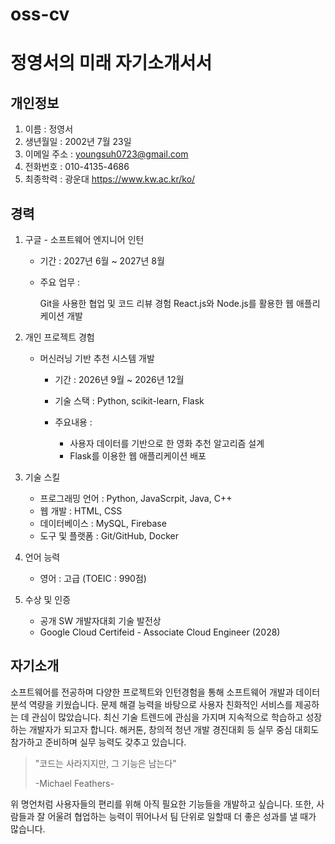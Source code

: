 # oss-cv

# 정영서의 미래 자기소개서서

## 개인정보
1. 이름 : 정영서
2. 생년월일 : 2002년 7월 23일
2. 이메일 주소 : youngsuh0723@gmail.com 
2. 전화번호 : 010-4135-4686
3. 최종학력 : 광운대 <https://www.kw.ac.kr/ko/>


## 경력
1. 구글 - 소프트웨어 엔지니어 인턴 


    * 기간 : 2027년 6월 ~ 2027년 8월
    * 주요 업무 :

        Git을 사용한 협업 및 코드 리뷰 경험
        React.js와 Node.js를 활용한 웹 애플리케이션 개발


2. 개인 프로젝트 경험

    * 머신러닝 기반 추천 시스템 개발

        * 기간 : 2026년 9월 ~ 2026년 12월
        * 기술 스택 : Python, scikit-learn, Flask
        * 주요내용 :
             
            * 사용자 데이터를 기반으로 한 영화 추천 알고리즘 설계
            * Flask를 이용한 웹 애플리케이션 배포
            

3. 기술 스킬
    
    * 프로그래밍 언어 : Python, JavaScrpit, Java, C++
    * 웹 개발 : HTML, CSS
    * 데이터베이스 : MySQL, Firebase
    * 도구 및 플랫폼 : Git/GitHub, Docker


4. 언어 능력 
     
    * 영어 : 고급 (TOEIC : 990점)

5. 수상 및 인증 

    * 공개 SW 개발자대회 기술 발전상
    * Google Cloud Certifeid - Associate Cloud Engineer (2028)


## 자기소개
소프트웨어를 전공하며 다양한 프로젝트와 인턴경험을 통해 소프트웨어 개발과 데이터 분석 역량을 키웠습니다. 문제 해결 능력을 바탕으로 사용자 친화적인 서비스를 제공하는 데 관심이 많았습니다. 최신 기술 트렌드에 관심을 가지며 지속적으로 학습하고 성장하는 개발자가 되고자 합니다. 해커톤, 창의적 청년 개발 경진대회 등 실무 중심 대회도 참가하고 준비하며 실무 능력도 갖추고 있습니다.
> "코드는 사라지지만, 그 기능은 남는다"
>
> -Michael Feathers-

위 명언처럼 사용자들의 편리를 위해 아직 필요한 기능들을 개발하고 싶습니다. 또한, 사람들과 잘 어울려 협업하는 능력이 뛰어나서 팀 단위로 일할때 더 좋은 성과를 낼 때가 많습니다. 
